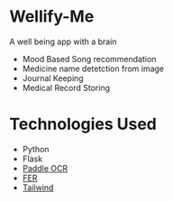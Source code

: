 # Wellify-Me
A well being app with a brain
- Mood Based Song recommendation
- Medicine name detetction from image 
- Journal Keeping
- Medical Record Storing

# Technologies Used
- Python
- Flask
- [Paddle OCR](https://pypi.org/project/paddleocr/)
- [FER](https://pypi.org/project/fer/)
- [Tailwind](https://tailwindcss.com/)
